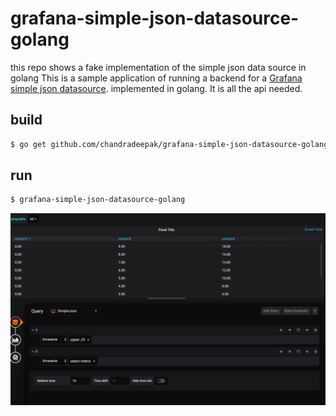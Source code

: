 # grafana-simple-json-datasource-golang
this repo shows a fake implementation of the simple json data source in golang
This is a sample application of running a backend for a [Grafana simple json
datasource](https://github.com/grafana/simple-json-datasource). implemented in golang.
It is all the api needed.

## build

```bash
$ go get github.com/chandradeepak/grafana-simple-json-datasource-golang
```

## run

```bash
$ grafana-simple-json-datasource-golang
```

![Grafana Table](grafanatable.png)
